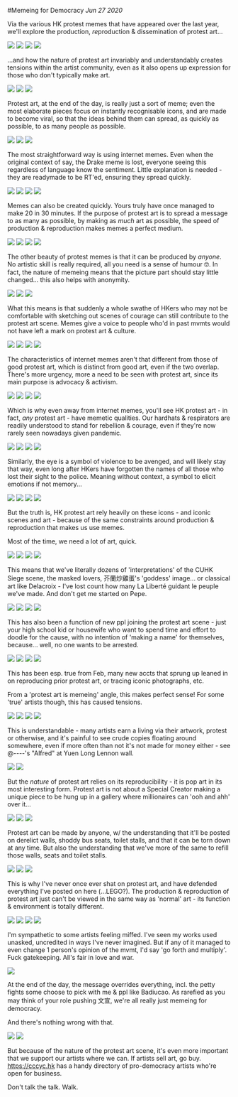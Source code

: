#Memeing for Democracy
*Jun 27 2020*

Via the various HK protest memes that have appeared over the last year, we'll explore the production, *re*production & dissemination of protest art… 

![](images/dememe/dememe-p1.jpg)
![](images/dememe/dememe-p2.jpg)
![](images/dememe/dememe-p3.jpg)
![](images/dememe/dememe-p4.jpg)

...and how the nature of protest art invariably and understandably creates tensions within the artist community, even as it also opens up expression for those who don't typically make art.

![](images/dememe/dememe-p5.jpg)
![](images/dememe/dememe-p6.jpg)
![](images/dememe/dememe-p7.jpg)

Protest art, at the end of the day, is really just a sort of meme; even the most elaborate pieces focus on instantly recognisable icons, and are made to become viral, so that the ideas behind them can spread, as quickly as possible, to as many people as possible.

![](images/dememe/dememe-p8.jpg)
![](images/dememe/dememe-p9.jpg)
![](images/dememe/dememe-p10.jpg)

The most straightforward way is using internet memes. Even when the original context of say, the Drake meme is lost, everyone seeing this regardless of language know the sentiment. Little explanation is needed - they are readymade to be RT'ed, ensuring they spread quickly.

![](images/dememe/dememe-p11.jpg)
![](images/dememe/dememe-p12.jpg)
![](images/dememe/dememe-p13.jpg)
![](images/dememe/dememe-p14.jpg)

Memes can also be created quickly. Yours truly have once managed to make 20 in 30 minutes. If the purpose of protest art is to spread a message to as many as possible, by making as *much* art as possible, the speed of production & reproduction makes memes a perfect medium.

![](images/dememe/dememe-p15.jpg)
![](images/dememe/dememe-p16.jpg)
![](images/dememe/dememe-p17.jpg)
![](images/dememe/dememe-p18.jpg)

The other beauty of protest memes is that it can be produced by *anyone*. No artistic skill is really required, all you need is a sense of humour 🤓. In fact, the nature of memeing means that the picture part should stay little changed... this also helps with anonymity.

![](images/dememe/dememe-p19.jpg)
![](images/dememe/dememe-p20.jpg)
![](images/dememe/dememe-p21.jpg)

What this means is that suddenly a whole swathe of HKers who may not be comfortable with sketching out scenes of courage can still contribute to the protest art scene. Memes give a voice to people who'd in past mvmts would not have left a mark on protest art & culture.

![](images/dememe/dememe-p22.jpg)
![](images/dememe/dememe-p23.jpg)
![](images/dememe/dememe-p24.jpg)
![](images/dememe/dememe-p25.jpg)

The characteristics of internet memes aren't that different from those of good protest art, which is distinct from good art, even if the two overlap. There's more urgency, more a need to be seen with protest art, since its main purpose is advocacy & activism.  

![](images/dememe/dememe-p26.jpg)
![](images/dememe/dememe-p27.jpg)
![](images/dememe/dememe-p28.jpg)
![](images/dememe/dememe-p29.jpg)

Which is why even away from internet memes, you'll see HK protest art - in fact, *any* protest art - have memetic qualities. Our hardhats & respirators are readily understood to stand for rebellion & courage, even if they're now rarely seen nowadays given pandemic. 

![](images/dememe/dememe-p30.jpg)
![](images/dememe/dememe-p31.jpg)
![](images/dememe/dememe-p32.jpg)
![](images/dememe/dememe-p33.jpg)

Similarly, the eye is a symbol of violence to be avenged, and will likely stay that way, even long after HKers have forgotten the names of all those who lost their sight to the police. Meaning without context, a symbol to elicit emotions if not memory... 

![](images/dememe/dememe-p34.jpg)
![](images/dememe/dememe-p35.jpg)
![](images/dememe/dememe-p36.jpg)
![](images/dememe/dememe-p37.jpg)

But the truth is, HK protest art rely heavily on these icons - and iconic scenes and art - because of the same constraints around production & reproduction that makes us use memes. 

Most of the time, we need a lot of art, quick. 

![](images/dememe/dememe-p38.jpg)
![](images/dememe/dememe-p39.jpg)
![](images/dememe/dememe-p40.jpg)
![](images/dememe/dememe-p41.jpg)

This means that we've literally dozens of 'interpretations' of the CUHK Siege scene, the masked lovers, 芥蘭炒雞蛋's 'goddess' image... or classical art like Delacroix - I've lost count how many La Liberté guidant le peuple we've made. And don't get me started on Pepe.

![](images/dememe/dememe-p42.jpg)
![](images/dememe/dememe-p43.jpg)
![](images/dememe/dememe-p44.jpg)
![](images/dememe/dememe-p45.jpg)

This has also been a function of new ppl joining the protest art scene - just your high school kid or housewife who want to spend time and effort to doodle for the cause, with no intention of 'making a name' for themselves, because... well, no one wants to be arrested.

![](images/dememe/dememe-p46.jpg)
![](images/dememe/dememe-p47.jpg)
![](images/dememe/dememe-p48.jpg)
![](images/dememe/dememe-p49.jpg)

This has been esp. true from Feb, many new accts that sprung up leaned in on reproducing prior protest art, or tracing iconic photographs, etc. 

From a 'protest art is memeing' angle, this makes perfect sense! For some 'true' artists though, this has caused tensions.

![](images/dememe/dememe-p50.jpg)
![](images/dememe/dememe-p51.jpg)
![](images/dememe/dememe-p52.jpg)
![](images/dememe/dememe-p53.jpg)

This is understandable - many artists earn a living via their artwork, protest or otherwise, and it's painful to see crude copies floating around somewhere, even if more often than not it's not made for money either - see @----'s "Alfred" at Yuen Long Lennon wall.

![](images/dememe/dememe-p54.jpg)
![](images/dememe/dememe-p55.jpg)

But the *nature* of protest art relies on its reproducibility - it is pop art in its most interesting form. Protest art is not about a Special Creator making a unique piece to be hung up in a gallery where millionaires can 'ooh and ahh' over it... 

![](images/dememe/dememe-p57.jpg)
![](images/dememe/dememe-p58.jpg)
![](images/dememe/dememe-p59.jpg)

Protest art can be made by anyone, w/ the understanding that it'll be posted on derelict walls, shoddy bus seats, toilet stalls, and that it can be torn down at any time. But also the understanding that we've more of the same to refill those walls, seats and toilet stalls.

![](images/dememe/dememe-p60.jpg)
![](images/dememe/dememe-p61.jpg)
![](images/dememe/dememe-p62.jpg)

This is why I've never once ever shat on protest art, and have defended everything I've posted on here (...LEGO?). The production & reproduction of protest art just can't be viewed in the same way as 'normal' art - its function & environment is totally different.

![](images/dememe/dememe-p63.jpg)
![](images/dememe/dememe-p64.jpg)
![](images/dememe/dememe-p65.jpg)
![](images/dememe/dememe-p66.jpg)

I'm sympathetic to some artists feeling miffed. I've seen my works used unasked, uncredited in ways I've never imagined. But if any of it managed to even change 1 person's opinion of the mvmt, I'd say 'go forth and multiply'. Fuck gatekeeping. All's fair in love and war.

![](images/dememe/dememe-p67.jpg)

At the end of the day, the message overrides everything, incl. the petty fights some choose to pick with me & ppl like Badiucao. As rarefied as you may think of your role pushing 文宣, we're all really just memeing for democracy. 

And there's nothing wrong with that.

![](images/dememe/dememe-p68.jpg)
![](images/dememe/dememe-p69.jpg)

But because of the nature of the protest art scene, it's even more important that we support our artists where we can. If artists sell art, go buy. https://cccyc.hk has a handy directory of pro-democracy artists who're open for business. 

Don't talk the talk. Walk.


